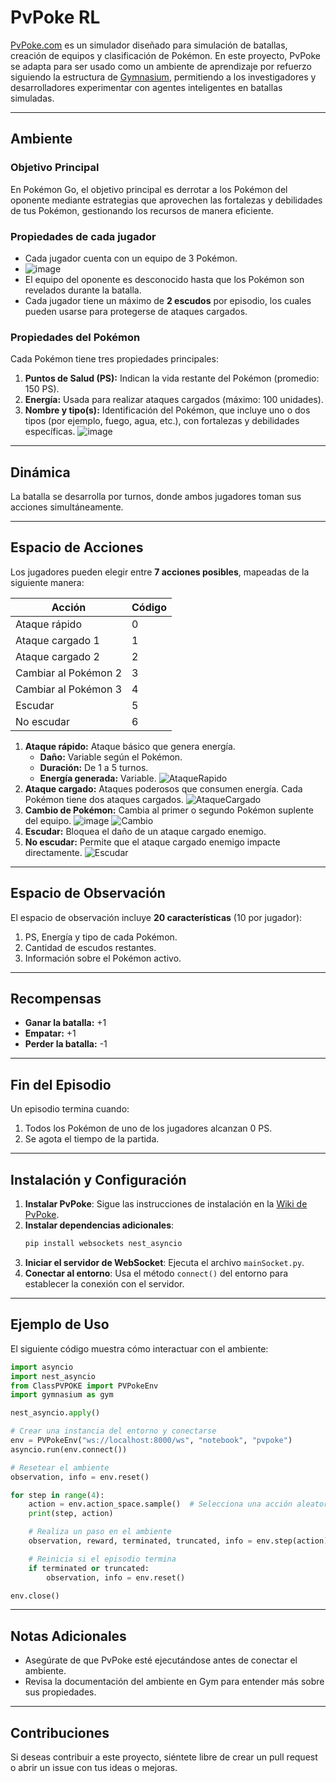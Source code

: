 # PvPoke RL

[PvPoke.com](https://pvpoke.com) es un simulador diseñado para simulación de batallas, creación de equipos y clasificación de Pokémon. En este proyecto, PvPoke se adapta para ser usado como un ambiente de aprendizaje por refuerzo siguiendo la estructura de [Gymnasium](https://gymnasium.farama.org/api/env/), permitiendo a los investigadores y desarrolladores experimentar con agentes inteligentes en batallas simuladas.

---

## Ambiente

### **Objetivo Principal**

En Pokémon Go, el objetivo principal es derrotar a los Pokémon del oponente mediante estrategias que aprovechen las fortalezas y debilidades de tus Pokémon, gestionando los recursos de manera eficiente.

### **Propiedades de cada jugador**

- Cada jugador cuenta con un equipo de 3 Pokémon.
- ![image](https://github.com/user-attachments/assets/118054bc-ffe4-4aa9-b83f-84095aadf74f)
- El equipo del oponente es desconocido hasta que los Pokémon son revelados durante la batalla.
- Cada jugador tiene un máximo de **2 escudos** por episodio, los cuales pueden usarse para protegerse de ataques cargados.

### **Propiedades del Pokémon**

Cada Pokémon tiene tres propiedades principales:

1. **Puntos de Salud (PS):** Indican la vida restante del Pokémon (promedio: 150 PS).
2. **Energía:** Usada para realizar ataques cargados (máximo: 100 unidades).
3. **Nombre y tipo(s):** Identificación del Pokémon, que incluye uno o dos tipos (por ejemplo, fuego, agua, etc.), con fortalezas y debilidades específicas.
![image](https://github.com/user-attachments/assets/d51bca0f-80e9-4c4d-944b-b72fa6da43dd)

---

## Dinámica

La batalla se desarrolla por turnos, donde ambos jugadores toman sus acciones simultáneamente.

---

## Espacio de Acciones

Los jugadores pueden elegir entre **7 acciones posibles**, mapeadas de la siguiente manera:

| Acción                  | Código |
|-------------------------|--------|
| Ataque rápido           | 0      |
| Ataque cargado 1        | 1      |
| Ataque cargado 2        | 2      |
| Cambiar al Pokémon 2    | 3      |
| Cambiar al Pokémon 3    | 4      |
| Escudar                 | 5      |
| No escudar              | 6      |

1. **Ataque rápido:** Ataque básico que genera energía.
    - **Daño:** Variable según el Pokémon.
    - **Duración:** De 1 a 5 turnos.
    - **Energía generada:** Variable.
![AtaqueRapido](https://github.com/user-attachments/assets/2c7ed8c4-ac96-4ea3-82c4-6d9789617d79)
2. **Ataque cargado:** Ataques poderosos que consumen energía. Cada Pokémon tiene dos ataques cargados.
![AtaqueCargado](https://github.com/user-attachments/assets/5b548718-453e-4290-a216-24ef6cb6e2be)
4. **Cambio de Pokémon:** Cambia al primer o segundo Pokémon suplente del equipo.
![image](https://github.com/user-attachments/assets/3b698b7f-a1c0-4ace-970f-49c28589efe2)
![Cambio](https://github.com/user-attachments/assets/f6f8ecc8-54a9-48fe-b9f9-a8ac0e72e875)
6. **Escudar:** Bloquea el daño de un ataque cargado enemigo.
7. **No escudar:** Permite que el ataque cargado enemigo impacte directamente.
![Escudar](https://github.com/user-attachments/assets/57ec0138-9141-45e7-ac20-edcd2136ddc7)


---

## Espacio de Observación

El espacio de observación incluye **20 características** (10 por jugador):

1. PS, Energía y tipo de cada Pokémon.
2. Cantidad de escudos restantes.
3. Información sobre el Pokémon activo.

---

## Recompensas

- **Ganar la batalla:** +1
- **Empatar:** +1
- **Perder la batalla:** -1

---

## Fin del Episodio

Un episodio termina cuando:

1. Todos los Pokémon de uno de los jugadores alcanzan 0 PS.
2. Se agota el tiempo de la partida.

---

## Instalación y Configuración

1. **Instalar PvPoke**: Sigue las instrucciones de instalación en la [Wiki de PvPoke](https://github.com/pvpoke/pvpoke/wiki/Installation).
2. **Instalar dependencias adicionales**:
    ```bash
    pip install websockets nest_asyncio
    ```
3. **Iniciar el servidor de WebSocket**: Ejecuta el archivo `mainSocket.py`.
4. **Conectar al entorno**: Usa el método `connect()` del entorno para establecer la conexión con el servidor.

---

## Ejemplo de Uso

El siguiente código muestra cómo interactuar con el ambiente:

```python
import asyncio
import nest_asyncio
from ClassPVPOKE import PVPokeEnv
import gymnasium as gym

nest_asyncio.apply()

# Crear una instancia del entorno y conectarse
env = PVPokeEnv("ws://localhost:8000/ws", "notebook", "pvpoke")
asyncio.run(env.connect())

# Resetear el ambiente
observation, info = env.reset()

for step in range(4):
    action = env.action_space.sample()  # Selecciona una acción aleatoria
    print(step, action)

    # Realiza un paso en el ambiente
    observation, reward, terminated, truncated, info = env.step(action)

    # Reinicia si el episodio termina
    if terminated or truncated:
        observation, info = env.reset()

env.close()
```

---

## Notas Adicionales

- Asegúrate de que PvPoke esté ejecutándose antes de conectar el ambiente.
- Revisa la documentación del ambiente en Gym para entender más sobre sus propiedades.

---

## Contribuciones

Si deseas contribuir a este proyecto, siéntete libre de crear un pull request o abrir un issue con tus ideas o mejoras.








